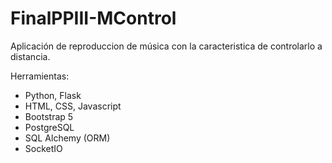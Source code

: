 # FinalPPIII-MControl

Aplicación de reproduccion de música con la caracteristica de controlarlo a distancia.

Herramientas:
- Python, Flask
- HTML, CSS, Javascript
- Bootstrap 5
- PostgreSQL
- SQL Alchemy (ORM)
- SocketIO

